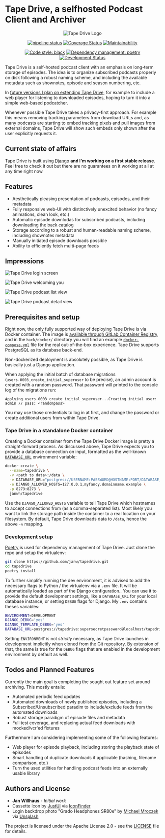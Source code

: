# Tape Drive, a selfhosted Podcast Client and Archiver

<!-- markdownlint-disable MD033 -->
<div align="center">
<img src="frontend/src/images/icon@2x.png" alt="Tape Drive Logo" />

[![pipeline status](https://gitlab.com/janw/tapedrive/badges/master/pipeline.svg)](https://gitlab.com/janw/tapedrive/commits/master)
[![Coverage Status](https://coveralls.io/repos/github/janw/tapedrive/badge.svg?branch=refresh-project)](https://coveralls.io/github/janw/tapedrive?branch=refresh-project)
[![Maintainability](https://img.shields.io/codeclimate/maintainability/janw/tapedrive.svg)](https://codeclimate.com/github/janw/tapedrive)

[![Code style: black](https://img.shields.io/badge/code%20style-black-000000.svg)](https://github.com/python/black)
[![Dependency management: poetry](https://img.shields.io/badge/deps-poetry-blueviolet.svg)](https://poetry.eustace.io/docs/)
[![Development Status](https://img.shields.io/badge/status-alpha-orange.svg)](https:///github.com/janw/tapedrive/issues)

</div>

Tape Drive is a self-hosted podcast client with an emphasis on long-term storage of episodes. The idea is to organize subscribed podcasts properly on disk following a robust naming scheme, and including the available metadata such as shownotes, episode and season numbering, etc.

In [future versions I plan on extending Tape Drive](#todos-and-planned-features), for example to include a web player for listening to downloaded episodes, hoping to turn it into a simple web-based podcatcher.

Whenever possible Tape Drive takes a privacy-first approach. For example this means removing tracking parameters from download URLs and, as many podcasts are starting to embed tracking pixels and pull images from external domains, Tape Drive will show such embeds only shown after the user explicitly requests it.

## Current state of affairs

Tape Drive is built using [Django] **and I'm working on a first stable release**. Feel free to check it out but there are no guarantees on it working at all at any time right now.

## Features

* Aesthetically pleasing presentation of podcasts, episodes, and their metadata
* Fully responsive web-UI with distinctively unexcited behavior (no fancy animations, clean look, etc.)
* Automatic episode downlodas for subscribed podcasts, including downloading the back catalog
* Storage according to a robust and human-readable naming scheme, including shownotes metadata
* Manually initiated episode downloads possible
* Ability to efficiently fetch multi-page feeds

## Impressions

![Tape Drive login screen](hack/attachments/screenshots/login-animated.gif)

![Tape Drive welcoming you](hack/attachments/screenshots/welcome.png)

![Tape Drive podcast list view](hack/attachments/screenshots/podcasts-list.png)

![Tape Drive podcast detail view](hack/attachments/screenshots/podcast-detail.png)

## Prerequisites and setup

Right now, the only fully supported way of deploying Tape Drive is via Docker container. The image is [available through GitLab Container Registry][gl-containerreg], and in the `hack/docker/` directory you will find an example [`docker-compose.yml`](docker-compose.yml) file for the real out-of-the-box experience. Tape Drive supports PostgreSQL as its database back-end.

Non-dockerized deployment is absolutely possible, as Tape Drive is basically just a Django application.

When applying the initial batch of database migrations (`users.0003_create_initial_superuser` to be precise), an admin account is created with a random password. That password will printed to the console log of the migrations run:

```text
Applying users.0003_create_initial_superuser...Creating initial user: admin // pass: <randompass>
```

You may use those credentials to log in at first, and change the password or create additional users from within Tape Drive.

### Tape Drive in a standalone Docker container

Creating a Docker container from the Tape Drive Docker image is pretty a straight-forward process. As discussed above, Tape Drive expects you to provide a database connection on input, formatted as the well-known [`DATABASE_URL`][dburl] environment variable:

```bash
docker create \
  --name=tapedrive \
  -v <path to data>:/data \
  -e DATABASE_URL="postgres://USERNAME:PASSWORD@HOSTNAME:PORT/DATABASE_NAME" \
  -e DJANGO_ALLOWED_HOSTS=127.0.0.1,myfancy.domainname.example \
  -p 8273:8273 \
  janwh/tapedrive
```

Use the `DJANGO_ALLOWED_HOSTS` variable to tell Tape Drive which hostnames to accept connections from (as a comma-separated list). Most likely you want to link the storage path inside the container to a real location on your filesystem. By default, Tape Drive downloads data to `/data`, hence the above `-v` mapping.

### Development setup

 [Poetry]  is used for dependency management of Tape Drive. Just clone the repo and setup the virtualenv:

```bash
git clone https://github.com/janw/tapedrive.git
cd tapedrive
poetry install
```

To further simplify running the dev environment, it is advised to add the necessary flags to Python / the virtualenv via a `.env` file. It will be automatically loaded as part of the Django configuration.. You can use it to provide the default development settings, like a `DATABASE_URL` for your local database instance, or setting `DEBUG` flags for Django. My `.env` contains theses variables:

```bash
ENVIRONMENT=DEVELOPMENT
DJANGO_DEBUG='yes'
DJANGO_TEMPLATE_DEBUG='yes'
DATABASE_URL=postgres://tapedrive:supersecretpassword@localhost/tapedrive
```

Setting `ENVIRONMENT` is not *strictly* necessary, as Tape Drive launches in development implicitly when cloned from the Git repository. By extension of that, the same is true for the `DEBUG` flags that are enabled in the development environment by default as well.

## Todos and Planned Features

Currently the main goal is completing the sought out feature set around archiving. This mostly entails:

* Automated periodic feed updates
* Automated downloads of newly published episodes, including a Subscribed/Unsubscribed paradim to include/exclude feeds from the automated downloads
* Robust storage paradigm of episode files and metadata
* Full test coverage, and replacing actual feed downloads with mocked/vcr'ed fixtures

Furthermore I am considering implementing some of the following features:

* Web player for episode playback, including storing the playback state of episodes
* Smart handling of duplicate downloads if applicable (hashing, filename comparison, etc.)
* Turn the used utilities for handling podcast feeds into an externally usable library

## Authors and License

* **Jan Willhaus** - *Initial work*
* Cassette Icon by [JustUI] via [IconFinder]
* Login backdrop photo "Grado Headphones SR80e" by [Michael Mroczek][mroczek] via [Unsplash]

The project is licensed under the Apache License 2.0 - see the [LICENSE](LICENSE) file for details.

[Django]: https://djangoproject.com
[Poetry]: https://poetry.eustace.io/docs/#installation
[dburl]: https://github.com/kennethreitz/dj-database-url#url-schema
[JustUI]: https://www.behance.net/Just_UI
[IconFinder]: https://www.iconfinder.com/icons/669942/audio_cassette_multimedia_music_icon
[mroczek]: https://michaelmroczek.com/?utm_medium=referral&utm_source=unsplash
[Unsplash]: https://unsplash.com/@michaelmroczek?utm_source=unsplash&utm_medium=referral&utm_content=creditCopyText
[gl-containerreg]: https://gitlab.com/janw/tapedrive/container_registry
